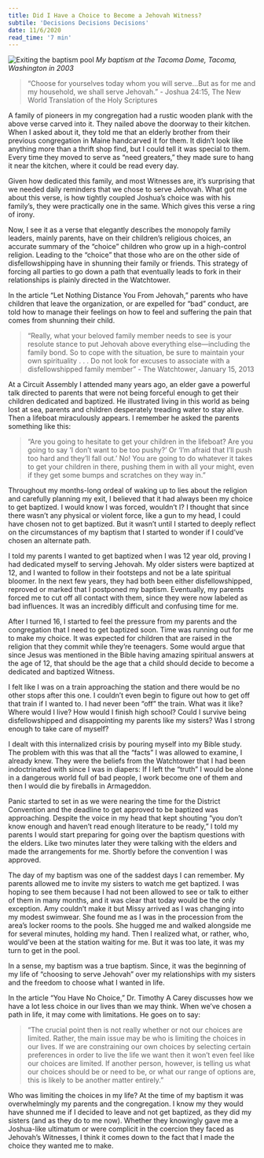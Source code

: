 ```yaml
---
title: Did I Have a Choice to Become a Jehovah Witness?
subtile: 'Decisions Decisions Decisions'
date: 11/6/2020
read_time: '7 min'
---
```


![Exiting the baptism pool]('public/img/90663574-09BA-4F31-A41D-3DD038C7D5C3.jpeg)
_My baptism at the Tacoma Dome, Tacoma, Washington in 2003_

> “Choose for yourselves today whom you will serve...But as for me and my household, we shall serve Jehovah.” - Joshua 24:15, The New World Translation of the Holy Scriptures

A family of pioneers in my congregation had a rustic wooden plank with the above verse carved into it. They nailed above the doorway to their kitchen. When I asked about it, they told me that an elderly brother from their previous congregation in Maine handcarved it for them. It didn’t look like anything more than a thrift shop find, but I could tell it was special to them. Every time they moved to serve as “need greaters,” they made sure to hang it near the kitchen, where it could be read every day.

Given how dedicated this family, and most Witnesses are, it’s surprising that we needed daily reminders that we chose to serve Jehovah. What got me about this verse, is how tightly coupled Joshua’s choice was with his family’s, they were practically one in the same. Which gives this verse a ring of irony.

Now, I see it as a verse that elegantly describes the monopoly family leaders, mainly parents, have on their children’s religious choices, an accurate summary of the “choice” children who grow up in a high-control religion. Leading to the “choice” that those who are on the other side of disfellowshipping have in shunning their family or friends. This strategy of forcing all parties to go down a path that eventually leads to fork in their relationships is plainly directed in the Watchtower.

In the article “Let Nothing Distance You From Jehovah,” parents who have children that leave the organization, or are expelled for “bad” conduct, are told how to manage their feelings on how to feel and suffering the pain that comes from shunning their child.

> “Really, what your beloved family member needs to see is your resolute stance to put Jehovah above everything else​—including the family bond. So to cope with the situation, be sure to maintain your own spirituality . . . Do not look for excuses to associate with a disfellowshipped family member” - The Watchtower, January 15, 2013

At a Circuit Assembly I attended many years ago, an elder gave a powerful talk directed to parents that were not being forceful enough to get their children dedicated and baptized.  He illustrated living in this world as being lost at sea, parents and children desperately treading water to stay alive. Then a lifeboat miraculously appears. I remember he asked the parents something like this:

> “Are you going to hesitate to get your children in the lifeboat? Are you going to say ‘I don’t want to be too pushy?’ Or ‘I’m afraid that I’ll push too hard and they’ll fall out.’ No! You are going to do whatever it takes to get your children in there, pushing them in with all your might, even if they get some bumps and scratches on they way in.”

Throughout my months-long ordeal of waking up to lies about the religion and carefully planning my exit, I believed that it had always been my choice to get baptized. I would know I was forced, wouldn’t I? I thought that since there wasn’t any physical or violent force, like a gun to my head, I could have chosen not to get baptized. But it wasn’t until I started to deeply reflect on the circumstances of my baptism that I started to wonder if I could’ve chosen an alternate path.

I told my parents I wanted to get baptized when I was 12 year old, proving I had dedicated myself to serving Jehovah. My older sisters were baptized at 12, and I wanted to follow in their footsteps and not be a late spiritual bloomer. In the next few years, they had both been either disfellowshipped, reproved or marked that I postponed my baptism. Eventually, my parents forced me to cut off all contact with them, since they were now labeled as bad influences. It was an incredibly difficult and confusing time for me.

After I turned 16, I started to feel the pressure from my parents and the congregation that I need to get baptized soon. Time was running out for me to make my choice. It was expected for children that are raised in the religion that they commit while they’re teenagers. Some would argue that since Jesus was mentioned in the Bible having amazing spiritual answers at the age of 12, that should be the age that a child should decide to become a dedicated and baptized Witness.

I felt like I was on a train approaching the station and there would be no other stops after this one. I couldn’t even begin to figure out how to get off that train if I wanted to. I had never been “off” the train. What was it like? Where would I live? How would I finish high school? Could I survive being disfellowshipped and disappointing my parents like my sisters? Was I strong enough to take care of myself?

I dealt with this internalized crisis by pouring myself into my Bible study. The problem with this was that all the “facts” I was allowed to examine, I already knew. They were the beliefs from the Watchtower that I had been indoctrinated with since I was in diapers: If I left the “truth” I would be alone in a dangerous world full of bad people, I work become one of them and then I would die by fireballs in Armageddon.

Panic started to set in as we were nearing the time for the District Convention and the deadline to get approved to be baptized was approaching. Despite the voice in my head that kept shouting “you don’t know enough and haven’t read enough literature to be ready,” I told my parents I would start preparing for going over the baptism questions with the elders. Like two minutes later they were talking with the elders and made the arrangements for me. Shortly before the convention I was approved.

The day of my baptism was one of the saddest days I can remember. My parents allowed me to invite my sisters to watch me get baptized. I was hoping to see them because I had not been allowed to see or talk to either of them in many months, and it was clear that today would be the only exception. Amy couldn’t make it but Missy arrived as I was changing into my modest swimwear. She found me as I was in the procession from the area’s locker rooms to the pools. She hugged me and walked alongside me for several minutes, holding my hand. Then I realized what, or rather, who, would’ve been at the station waiting for me. But it was too late, it was my turn to get in the pool.

In a sense, my baptism was a true baptism. Since, it was the beginning of my life of “choosing to serve Jehovah” over my relationships with my sisters and the freedom to choose what I wanted in life.

In the article “You Have No Choice,” Dr. Timothy A Carey discusses how we have a lot less choice in our lives than we may think. When we’ve chosen a path in life, it may come with limitations. He goes on to say:

> “The crucial point then is not really whether or not our choices are limited. Rather, the main issue may be who is limiting the choices in our lives. If we are constraining our own choices by selecting certain preferences in order to live the life we want then it won’t even feel like our choices are limited. If another person, however, is telling us what our choices should be or need to be, or what our range of options are, this is likely to be another matter entirely.”

Who was limiting the choices in my life? At the time of my baptism it was overwhelmingly my parents and the congregation. I know my they would have shunned me if I decided to leave and not get baptized, as they did my sisters (and as they do to me now). Whether they knowingly gave me a Joshua-like ultimatum or were complicit in the coercion they faced as Jehovah’s Witnesses, I think it comes down to the fact that I made the choice they wanted me to make.
